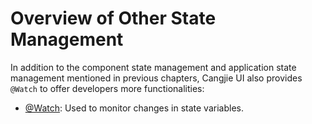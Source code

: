 # Overview of Other State Management

In addition to the component state management and application state management mentioned in previous chapters, Cangjie UI also provides `@Watch` to offer developers more functionalities:

- [@Watch](./cj-macro-watch.md): Used to monitor changes in state variables.